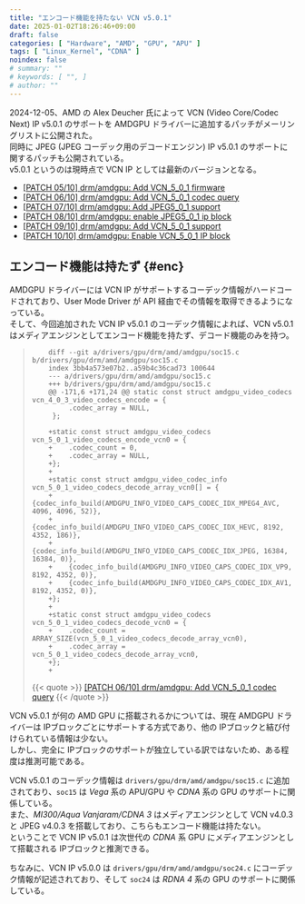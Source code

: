```yaml
---
title: "エンコード機能を持たない VCN v5.0.1"
date: 2025-01-02T18:26:46+09:00
draft: false
categories: [ "Hardware", "AMD", "GPU", "APU" ]
tags: [ "Linux_Kernel", "CDNA" ]
noindex: false
# summary: ""
# keywords: [ "", ]
# author: ""
---
```


2024-12-05、AMD の Alex Deucher 氏によって VCN (Video Core/Codec Next) IP v5.0.1 のサポートを AMDGPU ドライバーに追加するパッチがメーリングリストに公開された。  
同時に JPEG (JPEG コーデック用のデコードエンジン) IP v5.0.1 のサポートに関するパッチも公開されている。  
v5.0.1 というのは現時点で VCN IP としては最新のバージョンとなる。  

 * [[PATCH 05/10] drm/amdgpu: Add VCN_5_0_1 firmware](https://lists.freedesktop.org/archives/amd-gfx/2024-December/117613.html)
 * [[PATCH 06/10] drm/amdgpu: Add VCN_5_0_1 codec query](https://lists.freedesktop.org/archives/amd-gfx/2024-December/117618.html)
 * [[PATCH 07/10] drm/amdgpu: Add JPEG5_0_1 support](https://lists.freedesktop.org/archives/amd-gfx/2024-December/117619.html)
 * [[PATCH 08/10] drm/amdgpu: enable JPEG5_0_1 ip block](https://lists.freedesktop.org/archives/amd-gfx/2024-December/117616.html)
 * [[PATCH 09/10] drm/amdgpu: Add VCN_5_0_1 support](https://lists.freedesktop.org/archives/amd-gfx/2024-December/117620.html)
 * [[PATCH 10/10] drm/amdgpu: Enable VCN_5_0_1 IP block](https://lists.freedesktop.org/archives/amd-gfx/2024-December/117617.html)

## エンコード機能は持たず {#enc}
AMDGPU ドライバーには VCN IP がサポートするコーデック情報がハードコードされており、User Mode Driver が API 経由でその情報を取得できるようになっている。  
そして、今回追加された VCN IP v5.0.1 のコーデック情報によれば、VCN v5.0.1 はメディアエンジンとしてエンコード機能を持たず、デコード機能のみを持つ。  

 >         diff --git a/drivers/gpu/drm/amd/amdgpu/soc15.c b/drivers/gpu/drm/amd/amdgpu/soc15.c
 >         index 3bb4a573e07b2..a59b4c36cad73 100644
 >         --- a/drivers/gpu/drm/amd/amdgpu/soc15.c
 >         +++ b/drivers/gpu/drm/amd/amdgpu/soc15.c
 >         @@ -171,6 +171,24 @@ static const struct amdgpu_video_codecs vcn_4_0_3_video_codecs_encode = {
 >          	.codec_array = NULL,
 >          };
 >         
 >         +static const struct amdgpu_video_codecs vcn_5_0_1_video_codecs_encode_vcn0 = {
 >         +	.codec_count = 0,
 >         +	.codec_array = NULL,
 >         +};
 >         +
 >         +static const struct amdgpu_video_codec_info vcn_5_0_1_video_codecs_decode_array_vcn0[] = {
 >         +	{codec_info_build(AMDGPU_INFO_VIDEO_CAPS_CODEC_IDX_MPEG4_AVC, 4096, 4096, 52)},
 >         +	{codec_info_build(AMDGPU_INFO_VIDEO_CAPS_CODEC_IDX_HEVC, 8192, 4352, 186)},
 >         +	{codec_info_build(AMDGPU_INFO_VIDEO_CAPS_CODEC_IDX_JPEG, 16384, 16384, 0)},
 >         +	{codec_info_build(AMDGPU_INFO_VIDEO_CAPS_CODEC_IDX_VP9, 8192, 4352, 0)},
 >         +	{codec_info_build(AMDGPU_INFO_VIDEO_CAPS_CODEC_IDX_AV1, 8192, 4352, 0)},
 >         +};
 >         +
 >         +static const struct amdgpu_video_codecs vcn_5_0_1_video_codecs_decode_vcn0 = {
 >         +	.codec_count = ARRAY_SIZE(vcn_5_0_1_video_codecs_decode_array_vcn0),
 >         +	.codec_array = vcn_5_0_1_video_codecs_decode_array_vcn0,
 >         +};
 >         +
 >
 > {{< quote >}} [[PATCH 06/10] drm/amdgpu: Add VCN_5_0_1 codec query](https://lists.freedesktop.org/archives/amd-gfx/2024-December/117618.html) {{< /quote >}}

VCN v5.0.1 が何の AMD GPU に搭載されるかについては、現在 AMDGPU ドライバーは IPブロックごとにサポートする方式であり、他の IPブロックと結び付けられている情報は少ない。  
しかし、完全に IPブロックのサポートが独立している訳ではないため、ある程度は推測可能である。  

VCN v5.0.1 のコーデック情報は `drivers/gpu/drm/amd/amdgpu/soc15.c` に追加されており、`soc15` は *Vega* 系の APU/GPU や *CDNA* 系の GPU のサポートに関係している。  
また、*MI300/Aqua Vanjaram/CDNA 3* はメディアエンジンとして VCN v4.0.3 と JPEG v4.0.3 を搭載しており、こちらもエンコード機能は持たない。  
ということで VCN IP v5.0.1 は次世代の *CDNA* 系 GPU にメディアエンジンとして搭載される IPブロックと推測できる。  

ちなみに、VCN IP v5.0.0 は `drivers/gpu/drm/amd/amdgpu/soc24.c` にコーデック情報が記述されており、そして `soc24` は *RDNA 4* 系の GPU のサポートに関係している。  
